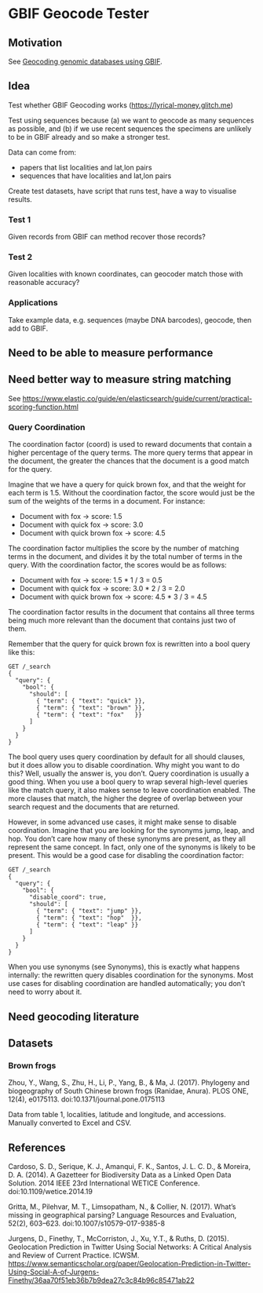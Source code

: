 # GBIF Geocode Tester


## Motivation

See [Geocoding genomic databases using GBIF](https://www.biorxiv.org/content/early/2018/11/14/469650).

## Idea

Test whether GBIF Geocoding works (https://lyrical-money.glitch.me)

Test using sequences because (a) we want to geocode as many sequences as possible, and (b) if we use recent sequences the specimens are unlikely to be in GBIF already and so make a stronger test.

Data can come from:
- papers that list localities and lat,lon pairs
- sequences that have localities and lat,lon pairs

Create test datasets, have script that runs test, have a way to visualise results.

### Test 1

Given records from GBIF can method recover those records?

### Test 2

Given localities with known coordinates, can geocoder match those with reasonable accuracy?

### Applications

Take example data, e.g. sequences (maybe DNA barcodes), geocode, then add to GBIF.



## Need to be able to measure performance

## Need better way to measure string matching

See https://www.elastic.co/guide/en/elasticsearch/guide/current/practical-scoring-function.html


### Query Coordination
The coordination factor (coord) is used to reward documents that contain a higher percentage of the query terms. The more query terms that appear in the document, the greater the chances that the document is a good match for the query.

Imagine that we have a query for quick brown fox, and that the weight for each term is 1.5. Without the coordination factor, the score would just be the sum of the weights of the terms in a document. For instance:

- Document with fox → score: 1.5
- Document with quick fox → score: 3.0
- Document with quick brown fox → score: 4.5

The coordination factor multiplies the score by the number of matching terms in the document, and divides it by the total number of terms in the query. With the coordination factor, the scores would be as follows:

- Document with fox → score: 1.5 * 1 / 3 = 0.5
- Document with quick fox → score: 3.0 * 2 / 3 = 2.0
- Document with quick brown fox → score: 4.5 * 3 / 3 = 4.5

The coordination factor results in the document that contains all three terms being much more relevant than the document that contains just two of them.

Remember that the query for quick brown fox is rewritten into a bool query like this:

```
GET /_search
{
  "query": {
    "bool": {
      "should": [
        { "term": { "text": "quick" }},
        { "term": { "text": "brown" }},
        { "term": { "text": "fox"   }}
      ]
    }
  }
}
```
The bool query uses query coordination by default for all should clauses, but it does allow you to disable coordination. Why might you want to do this? Well, usually the answer is, you don’t. Query coordination is usually a good thing. When you use a bool query to wrap several high-level queries like the match query, it also makes sense to leave coordination enabled. The more clauses that match, the higher the degree of overlap between your search request and the documents that are returned.

However, in some advanced use cases, it might make sense to disable coordination. Imagine that you are looking for the synonyms jump, leap, and hop. You don’t care how many of these synonyms are present, as they all represent the same concept. In fact, only one of the synonyms is likely to be present. This would be a good case for disabling the coordination factor:

```
GET /_search
{
  "query": {
    "bool": {
      "disable_coord": true,
      "should": [
        { "term": { "text": "jump" }},
        { "term": { "text": "hop"  }},
        { "term": { "text": "leap" }}
      ]
    }
  }
}
```
When you use synonyms (see Synonyms), this is exactly what happens internally: the rewritten query disables coordination for the synonyms. Most use cases for disabling coordination are handled automatically; you don’t need to worry about it.


## Need geocoding literature


## Datasets

### Brown frogs

Zhou, Y., Wang, S., Zhu, H., Li, P., Yang, B., & Ma, J. (2017). Phylogeny and biogeography of South Chinese brown frogs (Ranidae, Anura). PLOS ONE, 12(4), e0175113. doi:10.1371/journal.pone.0175113

Data from table 1, localities, latitude and longitude, and accessions. Manually converted to Excel and CSV.


## References

Cardoso, S. D., Serique, K. J., Amanqui, F. K., Santos, J. L. C. D., & Moreira, D. A. (2014). A Gazetteer for Biodiversity Data as a Linked Open Data Solution. 2014 IEEE 23rd International WETICE Conference. doi:10.1109/wetice.2014.19

Gritta, M., Pilehvar, M. T., Limsopatham, N., & Collier, N. (2017). What’s missing in geographical parsing? Language Resources and Evaluation, 52(2), 603–623. doi:10.1007/s10579-017-9385-8

Jurgens, D., Finethy, T., McCorriston, J., Xu, Y.T., & Ruths, D. (2015). Geolocation Prediction in Twitter Using Social Networks: A Critical Analysis and Review of Current Practice. ICWSM. https://www.semanticscholar.org/paper/Geolocation-Prediction-in-Twitter-Using-Social-A-of-Jurgens-Finethy/36aa70f51eb36b7b9dea27c3c84b96c85471ab22